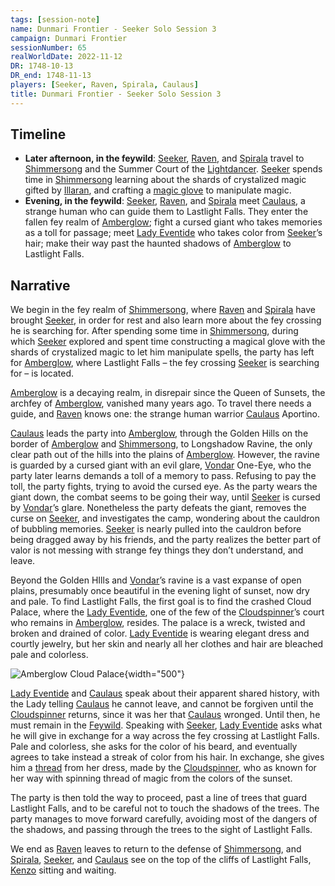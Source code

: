 ```yaml
---
tags: [session-note]
name: Dunmari Frontier - Seeker Solo Session 3
campaign: Dunmari Frontier
sessionNumber: 65
realWorldDate: 2022-11-12
DR: 1748-10-13
DR_end: 1748-11-13
players: [Seeker, Raven, Spirala, Caulaus]
title: Dunmari Frontier - Seeker Solo Session 3
---
```

## Timeline

- **Later afternoon, in the feywild**: [Seeker](<../../../people/pcs/dunmar-fellowship/seeker.md>), [Raven](<../../../people/pcs/dunmar-fellowship/guests/raven.md>), and [Spirala](<../../../people/pcs/dunmar-fellowship/guests/spirala.md>) travel to [Shimmersong](<../../../cosmology/multiverse/echo-realms/feywild/shimmersong.md>) and the Summer Court of the [Lightdancer](<../../../people/extraplanar-powers/lightdancer.md>). [Seeker](<../../../people/pcs/dunmar-fellowship/seeker.md>) spends time in [Shimmersong](<../../../cosmology/multiverse/echo-realms/feywild/shimmersong.md>) learning about the shards of crystalized magic gifted by [Illaran](<../../../people/fey/illaran.md>), and crafting a [magic glove](<../treasure/treasure-from-solo-adventures/glove-of-crystalized-magic.md>) to manipulate magic. 
- **Evening, in the feywild**: [Seeker](<../../../people/pcs/dunmar-fellowship/seeker.md>), [Raven](<../../../people/pcs/dunmar-fellowship/guests/raven.md>), and [Spirala](<../../../people/pcs/dunmar-fellowship/guests/spirala.md>) meet [Caulaus](<../../../people/pcs/dunmar-fellowship/guests/caulaus.md>), a strange human who can guide them to Lastlight Falls. They enter the fallen fey realm of [Amberglow](<../../../cosmology/multiverse/echo-realms/feywild/amberglow.md>); fight a cursed giant who takes memories as a toll for passage; meet [Lady Eventide](<../../../people/fey/lady-eventide.md>) who takes color from [Seeker](<../../../people/pcs/dunmar-fellowship/seeker.md>)’s hair; make their way past the haunted shadows of [Amberglow](<../../../cosmology/multiverse/echo-realms/feywild/amberglow.md>) to Lastlight Falls.

## Narrative

We begin in the fey realm of [Shimmersong](<../../../cosmology/multiverse/echo-realms/feywild/shimmersong.md>), where [Raven](<../../../people/pcs/dunmar-fellowship/guests/raven.md>) and [Spirala](<../../../people/pcs/dunmar-fellowship/guests/spirala.md>) have brought [Seeker](<../../../people/pcs/dunmar-fellowship/seeker.md>), in order for rest and also learn more about the fey crossing he is searching for. After spending some time in [Shimmersong](<../../../cosmology/multiverse/echo-realms/feywild/shimmersong.md>), during which [Seeker](<../../../people/pcs/dunmar-fellowship/seeker.md>) explored and spent time constructing a magical glove with the shards of crystalized magic to let him manipulate spells, the party has left for [Amberglow](<../../../cosmology/multiverse/echo-realms/feywild/amberglow.md>), where Lastlight Falls – the fey crossing [Seeker](<../../../people/pcs/dunmar-fellowship/seeker.md>) is searching for – is located.

[Amberglow](<../../../cosmology/multiverse/echo-realms/feywild/amberglow.md>) is a decaying realm, in disrepair since the Queen of Sunsets, the archfey of [Amberglow](<../../../cosmology/multiverse/echo-realms/feywild/amberglow.md>), vanished many years ago. To travel there needs a guide, and [Raven](<../../../people/pcs/dunmar-fellowship/guests/raven.md>) knows one: the strange human warrior [Caulaus](<../../../people/pcs/dunmar-fellowship/guests/caulaus.md>) Aportino. 

[Caulaus](<../../../people/pcs/dunmar-fellowship/guests/caulaus.md>) leads the party into [Amberglow](<../../../cosmology/multiverse/echo-realms/feywild/amberglow.md>), through the Golden Hills on the border of [Amberglow](<../../../cosmology/multiverse/echo-realms/feywild/amberglow.md>) and [Shimmersong](<../../../cosmology/multiverse/echo-realms/feywild/shimmersong.md>), to Longshadow Ravine, the only clear path out of the hills into the plains of [Amberglow](<../../../cosmology/multiverse/echo-realms/feywild/amberglow.md>). However, the ravine is guarded by a cursed giant with an evil glare, [Vondar](<../../../people/giants/vondar.md>) One-Eye, who the party later learns demands a toll of a memory to pass. Refusing to pay the toll, the party fights, trying to avoid the cursed eye. As the party wears the giant down, the combat seems to be going their way, until [Seeker](<../../../people/pcs/dunmar-fellowship/seeker.md>) is cursed by [Vondar](<../../../people/giants/vondar.md>)’s glare. Nonetheless the party defeats the giant, removes the curse on [Seeker](<../../../people/pcs/dunmar-fellowship/seeker.md>), and investigates the camp, wondering about the cauldron of bubbling memories. [Seeker](<../../../people/pcs/dunmar-fellowship/seeker.md>) is nearly pulled into the cauldron before being dragged away by his friends, and the party realizes the better part of valor is not messing with strange fey things they don’t understand, and leave. 

Beyond the Golden HIlls and [Vondar](<../../../people/giants/vondar.md>)’s ravine is a vast expanse of open plains, presumably once beautiful in the evening light of sunset, now dry and pale. To find Lastlight Falls, the first goal is to find the crashed Cloud Palace, where the [Lady Eventide](<../../../people/fey/lady-eventide.md>), one of the few of the [Cloudspinner](<../../../people/extraplanar-powers/cloudspinner.md>)’s court who remains in [Amberglow](<../../../cosmology/multiverse/echo-realms/feywild/amberglow.md>), resides. The palace is a wreck, twisted and broken and drained of color. [Lady Eventide](<../../../people/fey/lady-eventide.md>) is wearing elegant dress and courtly jewelry, but her skin and nearly all her clothes and hair are bleached pale and colorless. 

![Amberglow Cloud Palace](../../../assets/amberglow-cloud-palace.png){width="500"}

[Lady Eventide](<../../../people/fey/lady-eventide.md>) and [Caulaus](<../../../people/pcs/dunmar-fellowship/guests/caulaus.md>) speak about their apparent shared history, with the Lady telling [Caulaus](<../../../people/pcs/dunmar-fellowship/guests/caulaus.md>) he cannot leave, and cannot be forgiven until the [Cloudspinner](<../../../people/extraplanar-powers/cloudspinner.md>) returns, since it was her that [Caulaus](<../../../people/pcs/dunmar-fellowship/guests/caulaus.md>) wronged. Until then, he must remain in the [Feywild](<../../../cosmology/multiverse/echo-realms/feywild/feywild.md>). Speaking with [Seeker](<../../../people/pcs/dunmar-fellowship/seeker.md>), [Lady Eventide](<../../../people/fey/lady-eventide.md>) asks what he will give in exchange for a way across the fey crossing at Lastlight Falls. Pale and colorless, she asks for the color of his beard, and eventually agrees to take instead a streak of color from his hair. In exchange, she gives him a [thread](<../treasure/treasure-from-solo-adventures/sunset-thread.md>) from her dress, made by the [Cloudspinner](<../../../people/extraplanar-powers/cloudspinner.md>), who as known for her way with spinning thread of magic from the colors of the sunset. 

The party is then told the way to proceed, past a line of trees that guard Lastlight Falls, and to be careful not to touch the shadows of the trees. The party manages to move forward carefully, avoiding most of the dangers of the shadows, and passing through the trees to the sight of Lastlight Falls. 

We end as [Raven](<../../../people/pcs/dunmar-fellowship/guests/raven.md>) leaves to return to the defense of [Shimmersong](<../../../cosmology/multiverse/echo-realms/feywild/shimmersong.md>), and [Spirala](<../../../people/pcs/dunmar-fellowship/guests/spirala.md>), [Seeker](<../../../people/pcs/dunmar-fellowship/seeker.md>), and [Caulaus](<../../../people/pcs/dunmar-fellowship/guests/caulaus.md>) see on the top of the cliffs of Lastlight Falls, [Kenzo](<../../../people/pcs/dunmar-fellowship/kenzo.md>) sitting and waiting. 